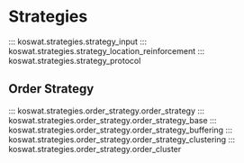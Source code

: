 # Strategies

::: koswat.strategies.strategy_input
::: koswat.strategies.strategy_location_reinforcement
::: koswat.strategies.strategy_protocol

## Order Strategy

::: koswat.strategies.order_strategy.order_strategy
::: koswat.strategies.order_strategy.order_strategy_base
::: koswat.strategies.order_strategy.order_strategy_buffering
::: koswat.strategies.order_strategy.order_strategy_clustering
::: koswat.strategies.order_strategy.order_cluster